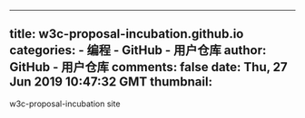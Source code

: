 
---
title: w3c-proposal-incubation.github.io
categories: 
    - 编程
    - GitHub - 用户仓库
author: GitHub - 用户仓库
comments: false
date: Thu, 27 Jun 2019 10:47:32 GMT
thumbnail: 
---

<div>   
w3c-proposal-incubation site  
</div>
            
